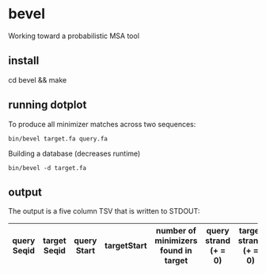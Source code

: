 
# bevel
Working toward a probabilistic MSA tool 

## install 
cd bevel && make

## running dotplot

To produce all minimizer matches across two sequences:

```
bin/bevel target.fa query.fa
```

Building a database (decreases runtime)

```
bin/bevel -d target.fa
```

## output

The output is a five column TSV that is written to STDOUT:




|  query Seqid | target Seqid  | query Start | targetStart | number of minimizers found in target  | query strand (+ = 0) | target strand (+ = 0)| 
| ------------ | ------------- | ----------- | ----------- | --------------------------------------| -------------------- | -------------------- | 


 
